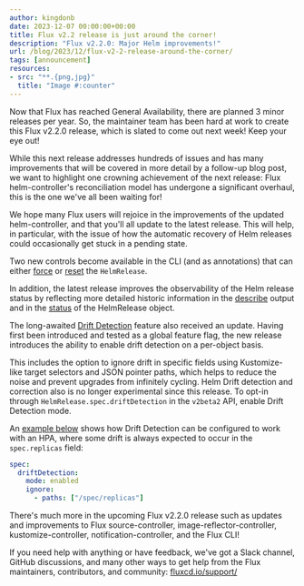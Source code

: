 ```yaml
---
author: kingdonb
date: 2023-12-07 00:00:00+00:00
title: Flux v2.2 release is just around the corner!
description: "Flux v2.2.0: Major Helm improvements!"
url: /blog/2023/12/flux-v2-2-release-around-the-corner/
tags: [announcement]
resources:
- src: "**.{png,jpg}"
  title: "Image #:counter"
---
```


Now that Flux has reached General Availability, there are planned 3 minor releases per year. So, the maintainer team has been hard at work to create this Flux v2.2.0 release, which is slated to come out next week! Keep your eye out!

While this next release addresses hundreds of issues and has many improvements that will be covered in more detail by a follow-up blog post, we want to highlight one crowning achievement of the next release: Flux helm-controller's reconciliation model has undergone a significant overhaul, this is the one we've all been waiting for!

We hope many Flux users will rejoice in the improvements of the updated helm-controller, and that you'll all update to the latest release. This will help, in particular, with the issue of how the automatic recovery of Helm releases could occasionally get stuck in a pending state.

Two new controls become available in the CLI (and as annotations) that can either [force](https://github.com/fluxcd/helm-controller/blob/64fed65148342578c1ed4b2155cd81852c54557a/docs/spec/v2beta2/helmreleases.md#forcing-a-release) or [reset](https://github.com/fluxcd/helm-controller/blob/64fed65148342578c1ed4b2155cd81852c54557a/docs/spec/v2beta2/helmreleases.md#resetting-remediation-retries) the `HelmRelease`.

In addition, the latest release improves the observability of the Helm release status by reflecting more detailed historic information in the [describe](https://github.com/fluxcd/helm-controller/blob/64fed65148342578c1ed4b2155cd81852c54557a/docs/spec/v2beta2/helmreleases.md#describe-the-helmrelease) output and in the [status](https://github.com/fluxcd/helm-controller/blob/64fed65148342578c1ed4b2155cd81852c54557a/docs/spec/v2beta2/helmreleases.md#history) of the HelmRelease object.

The long-awaited [Drift Detection](https://github.com/fluxcd/helm-controller/blob/64fed65148342578c1ed4b2155cd81852c54557a/docs/spec/v2beta2/helmreleases.md#drift-detection) feature also received an update. Having first been introduced and tested as a global feature flag, the new release introduces the ability to enable drift detection on a per-object basis.

This includes the option to ignore drift in specific fields using Kustomize-like target selectors and JSON pointer paths, which helps to reduce the noise and prevent upgrades from infinitely cycling. Helm Drift detection and correction also is no longer experimental since this release. To opt-in through `HelmRelease.spec.driftDetection` in the `v2beta2` API, enable Drift Detection mode.

An [example below](https://github.com/fluxcd/helm-controller/blob/64fed65148342578c1ed4b2155cd81852c54557a/docs/spec/v2beta2/helmreleases.md#ignore-rules) shows how Drift Detection can be configured to work with an HPA, where some drift is always expected to occur in the `spec.replicas` field:

```yaml
spec:
  driftDetection:
    mode: enabled
    ignore:
      - paths: ["/spec/replicas"]
```

There's much more in the upcoming Flux v2.2.0 release such as updates and improvements to Flux source-controller, image-reflector-controller, kustomize-controller, notification-controller, and the Flux CLI!

If you need help with anything or have feedback, we've got a Slack channel, GitHub discussions, and many other ways to get help from the Flux maintainers, contributors, and community: [fluxcd.io/support/](https://fluxcd.io/support/)

